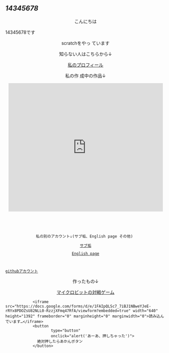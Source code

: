   <!DOCTYPE html>
  <html>
    <head>
      <meta charset="utf-8">
      <meta name="viewport" content="width=device-width, initial-
scale=1">
                    <title>14345678toppage</title>
      <link rel="stylesheet"
href="https://cdn.jsdelivr.net/npm/bulma@0.9.3/css/bulma.min.css">
    </head>
    <body>
    <section class="section">
      <div class="container">
        <p class="subtitle">
          <html lang=ja dir="ltr">
            <head>
              <meta charset="utf-8">
            </head>
<body> <i><a
src="file:///C:/Users/%E5%AE%B6%E6%97%8F/AppData/Local/atom/app-
1.58.0/index.html"><h1>14345678</h1></i></a>
              <a
href="file:///C:/Users/%E5%AE%B6%E6%97%8F/AppData/Local/atom/app-
1.58.0/index.html"><a>
<p style="text-align:center">こんにちは</p><p style="text- align:center">14345678です</p><p style="text-align:center">scratchをやっ ています</p><p style="text-align:center">知らない人はこちらから↓</p><p style="text-align:center"><a class="button" href="https://scratch.mit.edu/users/14345678/" style="text- align:center">私のプロフィール</a></p><p style="text-align:center">私の作 成中の作品↓</p>
          <p style="text-align:center">
            <iframe
src="https://scratch.mit.edu/projects/536578725/embed"
allowtransparency="true" width="485" height="402" frameborder="0"
scrolling="no" allowfullscreen>
          </iframe>
          </p>
          <code>
          <p style="text-align:center">
私の別のアカウント↓(サブ垢、English page その他) </p><p style="text-align:center"><a class="button"
href="https://scratch.mit.edu/users/14345678sub/" style="text- align:center">サブ垢</a></p><p style="text-align:center"><a class="button" href="https://scratch.mit.edu/users/14345678english/" style="text-align:center">English page</a></p>
<a href="" class="btn btn--circle btn--circle-c btn-- shadow"><i class="fas fa-arrow-up"></i></a><p style="text- align:center" ><a href="https://github.com/14345678" class="button">githubアカウント</a></p></code>
<p style="text-align:center">作ったもの↓</p>
<p style="text-align:center"><a href="https://makecode.microbit.org/92863-32250-82736-08865" class="button">マイクロビットの対戦ゲーム</a></p>

                <iframe src="https://docs.google.com/forms/d/e/1FAIpQLSc7_7iBJ1NBweYJeE-rRYx8PDOZsU82NLL0-RzzjXFmq47RfA/viewform?embedded=true" width="640" height="1392" frameborder="0" marginheight="0" marginwidth="0">読み込んでいます…</iframe>
                <button 
                        type="button" 
                        onclick="alert('あーあ、押しちゃった')">
                  絶対押したらあかんボタン
                </button>
